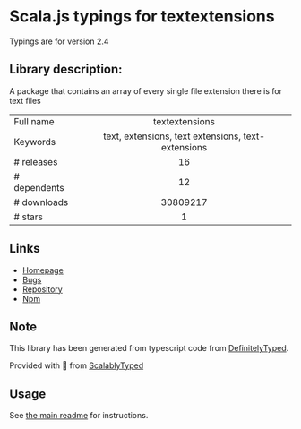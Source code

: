 
# Scala.js typings for textextensions

Typings are for version 2.4

## Library description:
A package that contains an array of every single file extension there is for text files

|                    |                 |
| ------------------ | :-------------: |
| Full name          | textextensions |
| Keywords           | text, extensions, text extensions, text-extensions |
| # releases         | 16 |
| # dependents       | 12 |
| # downloads        | 30809217 |
| # stars            | 1 |

## Links
- [Homepage](https://github.com/bevry/textextensions)
- [Bugs](https://github.com/bevry/textextensions/issues)
- [Repository](https://github.com/bevry/textextensions)
- [Npm](https://www.npmjs.com/package/textextensions)
    


## Note
This library has been generated from typescript code from [DefinitelyTyped](https://definitelytyped.org).

Provided with :purple_heart: from [ScalablyTyped](https://github.com/oyvindberg/ScalablyTyped)

## Usage
See [the main readme](../../readme.md) for instructions.



